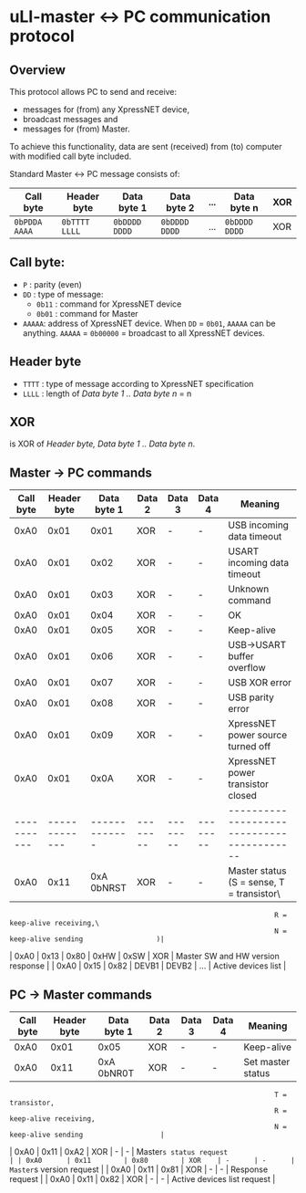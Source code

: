 # uLI-master ↔ PC communication protocol

## Overview

This protocol allows PC to send and receive:
 * messages for (from) any XpressNET device,
 * broadcast messages and
 * messages for (from) Master.

To achieve this functionality, data are sent (received) from (to) computer
with modified call byte included.

Standard Master ↔ PC message consists of:

|   Call byte   |  Header byte  |  Data byte 1  |  Data byte 2  | ... |  Data byte n  | XOR |
|---------------|---------------|---------------|---------------|-----|---------------|-----|
| `0bPDDA AAAA` | `0bTTTT LLLL` | `0bDDDD DDDD` | `0bDDDD DDDD` | ... | `0bDDDD DDDD` | XOR |

## Call byte:

 - `P` : parity (even)
 - `DD` : type of message:
   * `0b11` : command for XpressNET device
   * `0b01` : command for Master
 - `AAAAA`: address of XpressNET device. When `DD` = `0b01`, `AAAAA` can be
   anything.
   `AAAAA` = `0b00000` = broadcast to all XpressNET devices.

## Header byte

 - `TTTT` : type of message according to XpressNET specification
 - `LLLL` : length of *Data byte 1 .. Data byte n* = n

## XOR

is XOR of *Header byte, Data byte 1 .. Data byte n*.

## Master → PC commands

| Call byte | Header byte | Data byte 1 | Data 2 | Data 3 | Data 4 |                 Meaning                  |
|-----------|-------------|-------------|--------|--------|--------|------------------------------------------|
| 0xA0      | 0x01        | 0x01        | XOR    | -      | -      | USB incoming data timeout                |
| 0xA0      | 0x01        | 0x02        | XOR    | -      | -      | USART incoming data timeout              |
| 0xA0      | 0x01        | 0x03        | XOR    | -      | -      | Unknown command                          |
| 0xA0      | 0x01        | 0x04        | XOR    | -      | -      | OK                                       |
| 0xA0      | 0x01        | 0x05        | XOR    | -      | -      | Keep-alive                               |
| 0xA0      | 0x01        | 0x06        | XOR    | -      | -      | USB→USART buffer overflow                |
| 0xA0      | 0x01        | 0x07        | XOR    | -      | -      | USB XOR error                            |
| 0xA0      | 0x01        | 0x08        | XOR    | -      | -      | USB parity error                         |
| 0xA0      | 0x01        | 0x09        | XOR    | -      | -      | XpressNET power source turned off        |
| 0xA0      | 0x01        | 0x0A        | XOR    | -      | -      | XpressNET power transistor closed        |
|-----------|-------------|-------------|--------|--------|--------|------------------------------------------|
| 0xA0      | 0x11        | 0xA 0bNRST  | XOR    | -      | -      | Master status (S = sense, T = transistor\
                                                                     R = keep-alive receiving,\
                                                                     N = keep-alive sending                  )|
| 0xA0      | 0x13        | 0x80        | 0xHW   | 0xSW   | XOR    | Master SW and HW version response        |
| 0xA0      | 0x15        | 0x82        | DEVB1  | DEVB2  | ...    | Active devices list                      |

## PC → Master commands

| Call byte | Header byte | Data byte 1 | Data 2 | Data 3 | Data 4 |                 Meaning                  |
|-----------|-------------|-------------|--------|--------|--------|------------------------------------------|
| 0xA0      | 0x01        | 0x05        | XOR    | -      | -      | Keep-alive                               |
| 0xA0      | 0x11        | 0xA 0bNR0T  | XOR    | -      | -      | Set master status                        |
                                                                     T = transistor,
                                                                     R = keep-alive receiving,
                                                                     N = keep-alive sending                   |
| 0xA0      | 0x11        | 0xA2        | XOR    | -      | -      | Master`s status request                  |
| 0xA0      | 0x11        | 0x80        | XOR    | -      | -      | Master`s version request                 |
| 0xA0      | 0x11        | 0x81        | XOR    | -      | -      | Response request                         |
| 0xA0      | 0x11        | 0x82        | XOR    | -      | -      | Active devices list request              |
